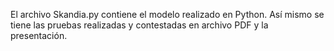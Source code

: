 El archivo Skandia.py contiene el modelo realizado en Python.
Así mismo se tiene las pruebas realizadas y contestadas en archivo PDF y la presentación.
